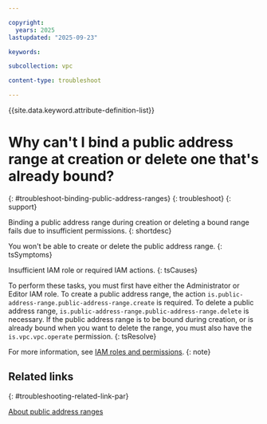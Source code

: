 ```yaml
---

copyright:
  years: 2025
lastupdated: "2025-09-23"

keywords:

subcollection: vpc

content-type: troubleshoot

---
```


{{site.data.keyword.attribute-definition-list}}

# Why can't I bind a public address range at creation or delete one that's already bound?
{: #troubleshoot-binding-public-address-ranges}
{: troubleshoot}
{: support} 

Binding a public address range during creation or deleting a bound range fails due to insufficient permissions. 
{: shortdesc}

You won't be able to create or delete the public address range.
{: tsSymptoms}

Insufficient IAM role or required IAM actions.
{: tsCauses}

To perform these tasks, you must first have either the Administrator or Editor IAM role. To create a public address range, the action `is.public-address-range.public-address-range.create` is required. To delete a public address range, `is.public-address-range.public-address-range.delete` is necessary. If the public address range is to be bound during creation, or is already bound when you want to delete the range, you must also have the `is.vpc.vpc.operate` permission.
{: tsResolve} 

For more information, see [IAM roles and permissions](/docs/vpc?topic=vpc-about-par&interface=ui#par-access-management).
{: note}

## Related links
{: #troubleshooting-related-link-par}

[About public address ranges](/docs/vpc?topic=vpc-about-par)
